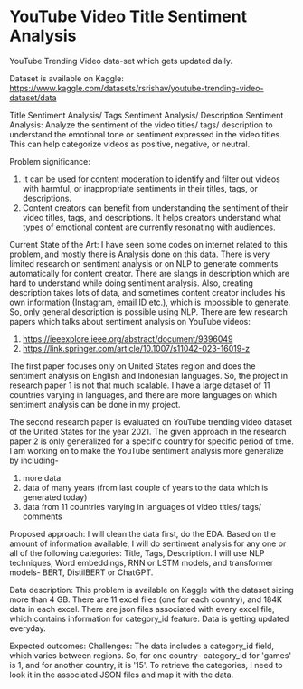 # YouTube Video Title Sentiment Analysis
YouTube Trending Video data-set which gets updated daily.

Dataset is available on Kaggle: https://www.kaggle.com/datasets/rsrishav/youtube-trending-video-dataset/data

Title Sentiment Analysis/ Tags Sentiment Analysis/ Description Sentiment Analysis: Analyze the sentiment of the video titles/ tags/ description to understand the emotional tone or sentiment expressed in the video titles. This can help categorize videos as positive, negative, or neutral.

Problem significance: 
1) It can be used for content moderation to identify and filter out videos with harmful, or inappropriate sentiments in their titles, tags, or descriptions.
2) Content creators can benefit from understanding the sentiment of their video titles, tags, and descriptions. It helps creators understand what types of emotional content are currently resonating with audiences.

Current State of the Art: 
I have seen some codes on internet related to this problem, and mostly there is Analysis done on this data. There is very limited research on sentiment analysis or on NLP to generate comments automatically for content creator. There are slangs in description which are hard to understand while doing sentiment analysis. Also, creating description takes lots of data, and sometimes content creator includes his own information (Instagram, email ID etc.), which is impossible to generate. So, only general description is possible using NLP. 
There are few research papers which talks about sentiment analysis on YouTube videos:
1) https://ieeexplore.ieee.org/abstract/document/9396049
2) https://link.springer.com/article/10.1007/s11042-023-16019-z

The first paper focuses only on United States region and does the sentiment analysis on English and Indonesian languages. So, the project in research paper 1 is not that much scalable. I have a large dataset of 11 countries varying in languages, and there are more languages on which sentiment analysis can be done in my project.

The second research paper is evaluated on YouTube trending video dataset of the United States for the year 2021. The given approach in the research paper 2 is only
generalized for a specific country for specific period of time. I am working on to make the YouTube sentiment analysis more generalize by including- 
1) more data
2) data of many years (from last couple of years to the data which is generated today)
3) data from 11 countries varying in languages of video titles/ tags/ comments

Proposed approach: 
I will clean the data first, do the EDA. Based on the amount of information available, I will do sentiment analysis for any one or all of the following categories: Title, Tags, Description. I will use NLP techniques, Word embeddings, RNN or LSTM models, and transformer models- BERT, DistilBERT or ChatGPT.

Data description: 
This problem is available on Kaggle with the dataset sizing more than 4 GB. There are 11 excel files (one for each country), and 184K data in each excel. There are json files associated with every excel file, which contains information for category_id feature. Data is getting updated everyday. 

Expected outcomes: 
Challenges: The data includes a category_id field, which varies between regions. So, for one country- category_id for 'games' is 1, and for another country, it is '15'. To retrieve the categories, I need to look it in the associated JSON files and map it with the data.
